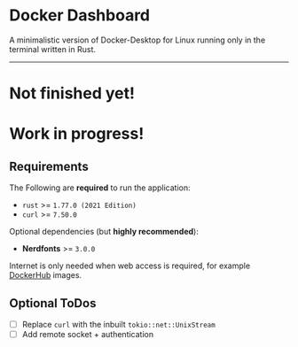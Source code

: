 # Docker Dashboard

A minimalistic version of Docker-Desktop for Linux running only in the terminal written in Rust.

---

# Not finished yet!
# Work in progress!


## Requirements
 
The Following are **required** to run the application:
- `rust` >=  `1.77.0 (2021 Edition)`
- `curl` >= `7.50.0`

Optional dependencies (but **highly recommended**):
- **Nerdfonts** >= `3.0.0`

Internet is only needed when web access is required, for example <a href=https://hub.docker.com/>DockerHub</a> images.

## Optional ToDos
- [ ] Replace `curl` with the inbuilt `tokio::net::UnixStream`
- [ ] Add remote socket + authentication